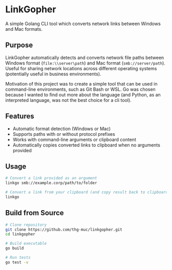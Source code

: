# LinkGopher

A simple Golang CLI tool which converts network links between Windows and Mac formats.

## Purpose

LinkGopher automatically detects and converts network file paths between Windows format (`file:\\server\path`) and Mac format (`smb://server/path`). Useful for sharing network locations across different operating systems (potentially useful in business environments).

Motivation of this project was to create a simple tool that can be used in command-line environments, such as Git Bash or WSL. Go was chosen because I wanted to find out more about the language (and Python, as an interpreted language, was not the best choice for a cli tool).

## Features

- Automatic format detection (Windows or Mac)
- Supports paths with or without protocol prefixes
- Works with command-line arguments or clipboard content
- Automatically copies converted links to clipboard when no arguments provided

## Usage

```bash
# Convert a link provided as an argument
linkgo smb://example.corp/path/to/folder

# Convert a link from your clipboard (and copy result back to clipboard)
linkgo
```

## Build from Source

```bash
# Clone repository
git clone https://github.com/thg-muc/linkgopher.git
cd linkgopher

# Build executable
go build

# Run tests
go test -v
```
